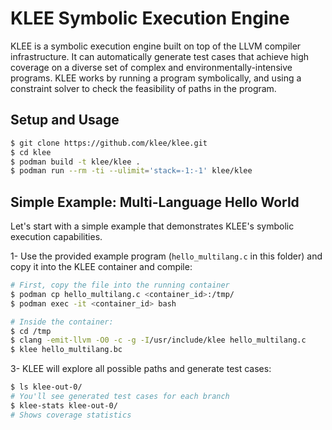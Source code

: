 # KLEE Symbolic Execution Engine

KLEE is a symbolic execution engine built on top of the LLVM compiler infrastructure. It can automatically generate test cases that achieve high coverage on a diverse set of complex and environmentally-intensive programs. KLEE works by running a program symbolically, and using a constraint solver to check the feasibility of paths in the program.

## Setup and Usage

```bash
$ git clone https://github.com/klee/klee.git
$ cd klee
$ podman build -t klee/klee .
$ podman run --rm -ti --ulimit='stack=-1:-1' klee/klee
```

## Simple Example: Multi-Language Hello World

Let's start with a simple example that demonstrates KLEE's symbolic execution capabilities.

1- Use the provided example program (`hello_multilang.c` in this folder) and copy it into the KLEE container and compile:

```bash
# First, copy the file into the running container
$ podman cp hello_multilang.c <container_id>:/tmp/
$ podman exec -it <container_id> bash

# Inside the container:
$ cd /tmp
$ clang -emit-llvm -O0 -c -g -I/usr/include/klee hello_multilang.c
$ klee hello_multilang.bc
```

3- KLEE will explore all possible paths and generate test cases:

```bash
$ ls klee-out-0/
# You'll see generated test cases for each branch
$ klee-stats klee-out-0/
# Shows coverage statistics
```
